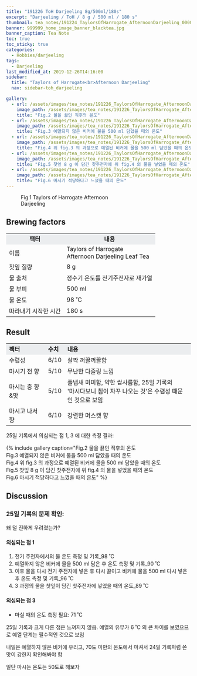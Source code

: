 ```yaml
---
title: "191226 ToH Darjeeling 8g/500ml/180s"
excerpt: "Darjeeling / ToH / 8 g / 500 ml / 180 s"
thumbnail: tea_notes/191224_TaylorsOfHarrogate_AfternoonDarjeeling_0000.jpg
banner: 999999_home_image_banner_blacktea.jpg
banner_caption: Tea Note
toc: true
toc_sticky: true
categories:
  - Hobbies/darjeeling
tags:
  - Darjeeling
last_modified_at: 2019-12-26T14:16:00
sidebar:
  title: "Taylors of Harrogate<br>Afternoon Darjeeling"
  nav: sidebar-toh_darjeeling

gallery:
  - url: /assets/images/tea_notes/191226_TaylorsOfHarrogate_AfternoonDarjeeling_0003.jpg
    image_path: /assets/images/tea_notes/191226_TaylorsOfHarrogate_AfternoonDarjeeling_0003.jpg
    title: "Fig.2 물을 끓인 직후의 온도"
  - url: /assets/images/tea_notes/191226_TaylorsOfHarrogate_AfternoonDarjeeling_0004.jpg
    image_path: /assets/images/tea_notes/191226_TaylorsOfHarrogate_AfternoonDarjeeling_0004.jpg
    title: "Fig.3 예열되지 않은 비커에 물을 500 ml 담았을 때의 온도"
  - url: /assets/images/tea_notes/191226_TaylorsOfHarrogate_AfternoonDarjeeling_0005.jpg
    image_path: /assets/images/tea_notes/191226_TaylorsOfHarrogate_AfternoonDarjeeling_0005.jpg
    title: "Fig.4 위 fig.3 의 과정으로 예열된 비커에 물을 500 ml 담았을 때의 온도"
  - url: /assets/images/tea_notes/191226_TaylorsOfHarrogate_AfternoonDarjeeling_0006.jpg
    image_path: /assets/images/tea_notes/191226_TaylorsOfHarrogate_AfternoonDarjeeling_0006.jpg
    title: "Fig.5 찻잎 8 g 이 담긴 찻주전자에 위 fig.4 의 물을 넣었을 때의 온도"
  - url: /assets/images/tea_notes/191226_TaylorsOfHarrogate_AfternoonDarjeeling_0007.jpg
    image_path: /assets/images/tea_notes/191226_TaylorsOfHarrogate_AfternoonDarjeeling_0007.jpg
    title: "Fig.6 마시기 적당하다고 느꼈을 때의 온도"
---
```


<figure class="align-center" style="width: 300px">
  <a href="/assets/images/tea_notes/191224_TaylorsOfHarrogate_AfternoonDarjeeling_0000.jpg">
  <img src="{{ site.url }}{{ site.baseurl }}/assets/images/tea_notes/191224_TaylorsOfHarrogate_AfternoonDarjeeling_0000.jpg" alt="">
  </a>
  <figcaption>
  Fig.1 Taylors of Harrogate Afternoon Darjeeling
  </figcaption>
</figure>

## Brewing factors

<div align="center">
  <table align = "center" >
      <tr bgcolor="#ebedef" align ="center">
      <td><b>팩터</b></td>
      <td><b>내용</b></td>
      </tr>
      <tr>
      <td>이름</td>
      <td>Taylors of Harrogate<br>Afternoon Darjeeling Leaf Tea</td>
      </tr>
      <tr>
      <td>찻잎 질량</td>
      <td>8 g</td>
      </tr>
      <tr>
    <td>물 출처</td>
      <td>정수기 온도를 전기주전자로 재가열</td>
      </tr>
      <tr>
    <td>물 부피</td>
      <td>500 ml</td>
      </tr>
      <tr>
    <td>물 온도</td>
      <td>98 ˚C</td>
      </tr>
      <tr>
    <td>따라내기 시작한 시간</td>
      <td>180 s</td>
      </tr>
  </table>
</div>

## Result

<div align="center">
  <table align = "center" >
      <tr bgcolor="#ebedef" style="white-space:nowrap">
      <td><b>팩터</b></td>
    <td><b>수치</b></td>
      <td><b>내용</b></td>
      </tr>
      <tr>
      <td>수렴성</td>
      <td>6/10</td>
    <td>살짝 꺼끌꺼끌함</td>
      </tr>
      <tr>
      <td>마시기 전 향</td>
      <td>5/10</td>
    <td>무난한 다즐링 느낌</td>
      </tr>
      <tr>
      <td>마시는 중 향&맛</td>
      <td>5/10</td>
    <td>풀냄새 미미함, 약한 쌉사름함, 25일 기록의<br>'마시다보니 침이 자꾸 나오는 것'은 수렴성 때문인 것으로 보임</td>
      </tr>
      <tr>
      <td>마시고 나서 향</td>
      <td>6/10</td>
    <td>강렬한 머스캣 향</td>
      </tr>
  </table>
</div>

25일 기록에서 의심되는 점 1, 3 에 대한 측정 결과:

{% include gallery caption="Fig.2 물을 끓인 직후의 온도<br>
Fig.3 예열되지 않은 비커에 물을 500 ml 담았을 때의 온도<br>
Fig.4 위 fig.3 의 과정으로 예열된 비커에 물을 500 ml 담았을 때의 온도<br>
Fig.5 찻잎 8 g 이 담긴 찻주전자에 위 fig.4 의 물을 넣었을 때의 온도<br>
Fig.6 마시기 적당하다고 느꼈을 때의 온도" %}


## Discussion

### 25일 기록의 문제 확인:
왜 덜 진하게 우려졌는가?

#### 의심되는 점 1
1. 전기 주전자에서의 물 온도 측정 및 기록_98 ˚C
2. 예열하지 않은 비커에 물을 500 ml 담은 후 온도 측정 및 기록_90 ˚C
3. 이후 물을 다시 전기 주전자에 넣은 후 다시 끓이고 비커에 물을 500 ml 다시 넣은 후 온도 측정 및 기록_96 ˚C
4. 3 과정의 물을 찻잎이 담긴 찻주전자에 넣었을 때의 온도_89 ˚C

#### 의심되는 점 3
* 마실 때의 온도 측정 필요: 71 ˚C

25일 기록과 크게 다른 점은 느껴지지 않음. 예열의 유무가 6 ˚C 의 큰 차이를 보였으므로 예열 단계는 필수적인 것으로 보임

내일은 예열하지 않은 비커에 우리고, 70도 미만의 온도에서 마셔서 24일 기록처럼 쓴 맛이 강한지 확인해봐야 함

일단 마시는 온도는 50도로 해보자
